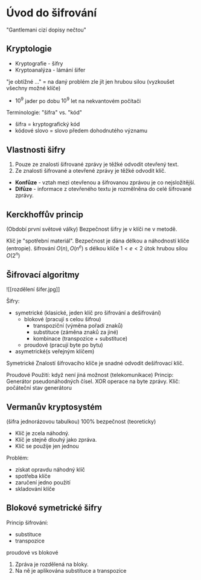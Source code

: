 # Úvod do šifrování
"Gantlemani cizí dopisy nečtou"

## Kryptologie
- Kryptografie - šifry
- Kryptoanalýza - lámání šifer

"je obtížné ..." = na daný problém zle jít jen hrubou silou (vyzkoušet všechny možné klíče)
- $10^9$ jader po dobu $10^9$ let na nekvantovém počítači

Terminologie: "šifra" vs. "kód"

- šifra = kryptografický kód
- kódové slovo = slovo předem dohodnutého významu

## Vlastnosti šifry
1) Pouze ze znalosti šifrované zprávy je těžké odvodit otevřený text.
2) Ze znalosti šifrované a otevřené zprávy je těžké odvodit klíč. 

- **Konfůze** - vztah mezi otevřenou a šifrovanou zprávou je co nejsložitější.
- **Difůze** - informace z otevřeného textu je rozmělněna do celé šifrované zprávy.

## Kerckhoffův princip
(Období první světové války)
Bezpečnost šifry je v klíči ne v metodě.

Klíč je "spotřební materiál".
Bezpečnost je dána délkou a náhodností klíče (entropie).
šifrování $O(n), O(n^e)$ s délkou klíče $1<e<2$
útok hrubou silou $O(2^n)$

## Šifrovací algoritmy
![[rozdělení šifer.jpg]]

Šifry:
- symetrické (klasické, jeden klíč pro šifrování a dešifrování)
	- blokové (pracují s celou šifrou)
		- transpoziční (výměna pořadí znaků)
		- substituce (záměna znaků za jiné)
		- kombinace (transpozice + substituce)
	- proudové (pracují byte po bytu)
- asymetrické(s veřejným klíčem)

Symetrické
Znalostí šifrovacího klíče je snadné odvodit dešifrovací klíč. 

Proudové
Použití: když není jiná možnost (telekomunikace)
Princip: 
Generátor pseudonáhodných čísel. XOR operace na byte zprávy.
Klíč: počáteční stav generátoru 

## Vermanův kryptosystém
(šifra jednorázovou tabulkou)
100% bezpečnost (teoreticky)
- Klíč je zcela náhodný.
- Klíč je stejně dlouhý jako zpráva.
- Klíč se použije jen jednou

Problém:
- získat opravdu náhodný klíč
- spotřeba klíče
- zaručení jedno použití
- skladování klíče

## Blokové symetrické šifry
Princip šifrování: 
- substituce
- transpozice

proudové vs blokové 

1. Zpráva je rozdělená na bloky.
2. Na ně je aplikována substituce a transpozice